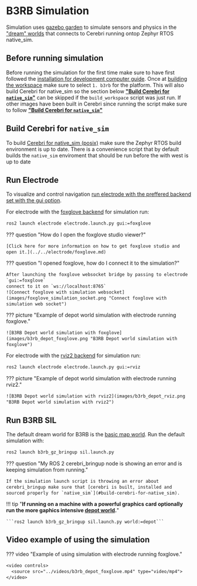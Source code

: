 # B3RB Simulation

Simulation uses [gazebo garden](https://gazebosim.org/home) to simulate sensors and physics in the ["dream" worlds](../../dream/worlds/worlds.md) that connects to Cerebri running ontop Zephyr RTOS native_sim.

## Before running simulation

Before running the simulation for the first time make sure to have first followed the [installation for development computer guide](../../getting_started/install.md). Once at [building the workspace](../../getting_started/install.md#build-the-workspace) make sure to select `1. b3rb` for the platform. This will also build Cerebri for native_sim so the section below **["Build Cerebri for `native_sim`"](#build-cerebri-for-native_sim)** can be skipped if the `build_workspace` script was just run. If other images have been built in Cerebri since running the script make sure to follow **["Build Cerebri for `native_sim`"](#build-cerebri-for-native_sim)**

## Build Cerebri for `native_sim`

To build [Cerebri for native_sim (posix)](../../cerebri/about.md) make sure the Zephyr RTOS build environment is up to date. There is a convenience script that by default builds the `native_sim` enviroment that should be run before the  with west is up to date

## Run Electrode

To visualize and control navigation [run electrode with the preffered backend set with the gui option](../../electrode/about.md).

For electrode with the [foxglove backend](../../electrode/foxglove.md) for simulation run:
```bash
ros2 launch electrode electrode.launch.py gui:=foxglove
``` 
??? question "How do I open the foxglove studio viewer?"

    [Click here for more information on how to get foxglove studio and open it.](../../electrode/foxglove.md)

??? question "I opened foxglove, how do I connect it to the simulation?"

    After launching the foxglove websocket bridge by passing to electrode `gui:=foxglove`
    connect to it on `ws://localhost:8765`
    ![Connect foxglove with simulation websocket](images/foxglove_simulation_socket.png "Connect foxglove with simulation web socket")

??? picture "Example of depot world simulation with electrode running foxglove."

    ![B3RB Depot world simulation with foxglove](images/b3rb_depot_foxglove.png "B3RB Depot world simulation with foxglove")


For electrode with the [rviz2 backend](../../electrode/rviz2.md) for simulation run:
```bash
ros2 launch electrode electrode.launch.py gui:=rviz
``` 
??? picture "Example of depot world simulation with electrode running rviz2."

    ![B3RB Depot world simulation with rviz2](images/b3rb_depot_rviz.png "B3RB Depot world simulation with rviz2")


## Run B3RB SIL

The default dream world for B3RB is the [basic map world](../../dream/worlds/worlds.md#basic-map-world).
Run the default simulation with:
```bash
ros2 launch b3rb_gz_bringup sil.launch.py
```

??? question "My ROS 2 cerebri_bringup node is showing an error and is keeping simulation from running."

    If the simulation launch script is throwing an error about cerebri_bringup make sure that [cerebri is built, installed and sourced properly for `native_sim`](#build-cerebri-for-native_sim).

!!! tip "**If running on a machine with a powerful graphics card optionally run the more gaphics intensive [depot world](../../dream/worlds/worlds.md#depot-world).**"

    ```ros2 launch b3rb_gz_bringup sil.launch.py world:=depot```

## Video example of using the simulation
??? video "Example of using simulation with electrode running foxglove."

    <video controls>
      <source src="../videos/b3rb_depot_foxglove.mp4" type="video/mp4">
    </video>




